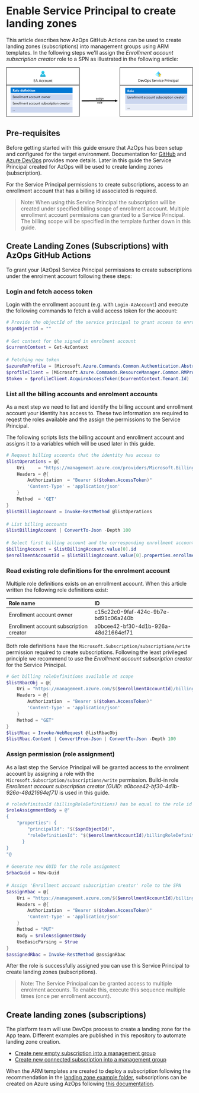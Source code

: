 # Enable Service Principal to create landing zones

This article describes how AzOps GitHub Actions can be used to create landing zones (subscriptions) into management groups using ARM templates. In the following steps we'll assign the _Enrollment account subscription creator_ role to a SPN as illustrated in the following article:

![EA account / Service Principal](media/ea-account-spn.png)

## Pre-requisites

Before getting started with this guide ensure that AzOps has been setup and configured for the target environment. Documentation for [GitHub](setup-github.md) and [Azure DevOps](setup-azuredevops.md) provides more details. Later in this guide the Service Principal created for AzOps will be used to create landing zones (subscription).

For the Service Principal permissions to create subscriptions, access to an enrollment account that has a billing id associated is required.

>Note: When using this Service Principal the subscription will be created under specified billing scope of enrollment account. Multiple enrollment account permissions can granted to a Service Principal. The billing scope will be specified in the template further down in this guide.

## Create Landing Zones (Subscriptions) with AzOps GitHub Actions

To grant your (AzOps) Service Principal permissions to create subscriptions under the enrolment account following these steps:

### Login and fetch access token

Login with the enrollment account (e.g. with `Login-AzAccount`) and execute the following commands to fetch a valid access token for the account:

```powershell
# Provide the objectId of the service principal to grant access to enrolment account. 
$spnObjectId = ""

# Get context for the signed in enrolment account
$currentContext = Get-AzContext

# Fetching new token
$azureRmProfile = [Microsoft.Azure.Commands.Common.Authentication.Abstractions.AzureRmProfileProvider]::Instance.Profile
$profileClient = [Microsoft.Azure.Commands.ResourceManager.Common.RMProfileClient]::new($azureRmProfile)
$token = $profileClient.AcquireAccessToken($currentContext.Tenant.Id)
```

### List all the billing accounts and enrolment accounts

As a next step we need to list and identify the billing account and enrollment account your identity has access to. These two information are required to reqest the roles available and the assign the permissions to the Service Principal.

The following scripts lists the billing account and enrollment account and assigns it to a variables which will be used later in this guide.

```powershell
# Request billing accounts that the identity has access to
$listOperations = @{
    Uri     = "https://management.azure.com/providers/Microsoft.Billing/billingaccounts?api-version=2020-05-01"
    Headers = @{
        Authorization  = "Bearer $($token.AccessToken)"
        'Content-Type' = 'application/json'
    }
    Method  = 'GET'
}
$listBillingAccount = Invoke-RestMethod @listOperations

# List billing accounts
$listBillingAccount | ConvertTo-Json -Depth 100

# Select first billing account and the corresponding enrollment account
$billingAccount = $listBillingAccount.value[0].id
$enrollmentAccountId = $listBillingAccount.value[0].properties.enrollmentAccounts[0].id
```

### Read existing role definitions for the enrolment account

Multiple role definitions exists on an enrollment account. When this article written the following role definitions exist:

| Role name                               | ID                                   |
| :-------------------------------------- | :----------------------------------- |
| Enrollment account owner                | c15c22c0-9faf-424c-9b7e-bd91c06a240b |
| Enrollment account subscription creator | a0bcee42-bf30-4d1b-926a-48d21664ef71 |

Both role definitions have the `Microsoft.Subscription/subscriptions/write` permission required to create subscriptions. Following the least privileged principle we recommend to use the _Enrollment account subscription creator_ for the Service Principal.

```powershell
# Get billing roleDefinitions available at scope
$listRbacObj = @{
    Uri = "https://management.azure.com/$($enrollmentAccountId)/billingRoleDefinitions?api-version=2019-10-01-preview"
    Headers = @{
        Authorization  = "Bearer $($token.AccessToken)"
        'Content-Type' = 'application/json'
    }
    Method = "GET"
}
$listRbac = Invoke-WebRequest @listRbacObj
$listRbac.Content | ConvertFrom-Json | ConvertTo-Json -Depth 100
```

### Assign permission (role assignment)

As a last step the Service Principal will be granted access to the enrolment account by assigning a role with the `Microsoft.Subscription/subscriptions/write` permission. Build-in role _Enrollment account subscription creator (GUID: a0bcee42-bf30-4d1b-926a-48d21664ef71)_ is used in this guide.

```powershell
# roledefinitonId (billingRoleDefinitions) has be equal to the role id of the "enrollment account subscription creator" role listed in the rbacContent object
$roleAssignmentBody = @"
{
    "properties": {
        "principalId": "$($spnObjectId)",
        "roleDefinitionId": "$($enrollmentAccountId)/billingRoleDefinitions/a0bcee42-bf30-4d1b-926a-48d21664ef71"
      }
}
"@

# Generate new GUID for the role assignment
$rbacGuid = New-Guid

# Assign 'Enrollment account subscription creator' role to the SPN
$assignRbac = @{
    Uri = "https://management.azure.com/$($enrollmentAccountId)/billingRoleAssignments/$($rbacGuid)?api-version=2019-10-01-preview"
    Headers = @{
        Authorization  = "Bearer $($token.AccessToken)"
        'Content-Type' = 'application/json'
    }
    Method = "PUT"
    Body = $roleAssignmentBody
    UseBasicParsing = $true
}
$assignedRbac = Invoke-RestMethod @assignRbac
```

After the role is successfully assigned you can use this Service Principal to create landing zones (subscriptions).

>Note: The Service Principal can be granted access to multiple enrolment accounts. To enable this, execute this sequence multiple times (once per enrollment account).

## Create landing zones (subscriptions)

The platform team will use DevOps process to create a landing zone for the App team. Different examples are published in this repository to automate landing zone creation.

- [Create new empty subscription into a management group](../../examples/landing-zones/empty-subscription/)
- [Create new connected subscription into a management group](../../examples/landing-zones/connected-subscription/)

When the ARM templates are created to deploy a subscription following the recommendation in the [landing zone example folder](../../examples/landing-zones), subscriptions can be created on Azure using AzOps following [this documentation](./deploy-new-arm.md).
